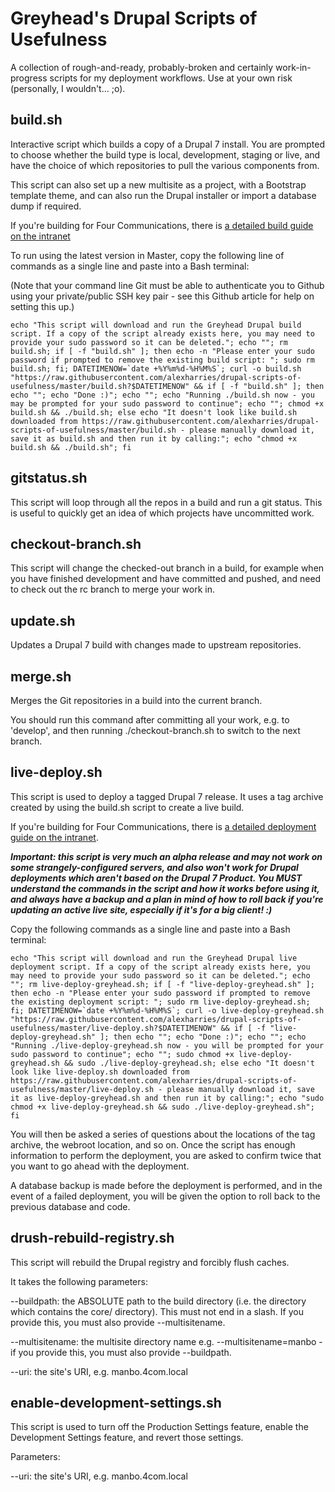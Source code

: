 # Greyhead's Drupal Scripts of Usefulness

A collection of rough-and-ready, probably-broken and certainly work-in-progress scripts for my deployment workflows. Use at your own risk (personally, I wouldn't... ;o).

## build.sh

 Interactive script which builds a copy of a Drupal 7 install. You are prompted to choose whether the build type is local, development, staging or live, and have the choice of which repositories to pull the various components from.

 This script can also set up a new multisite as a project, with a Bootstrap template theme, and can also run the Drupal installer or import a database dump if required.

 If you're building for Four Communications, there is [a detailed build guide on the intranet](https://dev.fourplc.com/webteam/webteam-documentation-index/build-drupal)

 To run using the latest version in Master, copy the following line of commands as a single line and paste into a Bash terminal:

 (Note that your command line Git must be able to authenticate you to Github using your private/public SSH key pair - see this Github article for help on setting this up.)

 ```echo "This script will download and run the Greyhead Drupal build script. If a copy of the script already exists here, you may need to provide your sudo password so it can be deleted."; echo ""; rm build.sh; if [ -f "build.sh" ]; then echo -n "Please enter your sudo password if prompted to remove the existing build script: "; sudo rm build.sh; fi; DATETIMENOW=`date +%Y%m%d-%H%M%S`; curl -o build.sh "https://raw.githubusercontent.com/alexharries/drupal-scripts-of-usefulness/master/build.sh?$DATETIMENOW" && if [ -f "build.sh" ]; then echo ""; echo "Done :)"; echo ""; echo "Running ./build.sh now - you may be prompted for your sudo password to continue"; echo ""; chmod +x build.sh && ./build.sh; else echo "It doesn't look like build.sh downloaded from https://raw.githubusercontent.com/alexharries/drupal-scripts-of-usefulness/master/build.sh - please manually download it, save it as build.sh and then run it by calling:"; echo "chmod +x build.sh && ./build.sh"; fi```

## gitstatus.sh

 This script will loop through all the repos in a build and run a git status. This is useful to quickly get an idea of which projects have uncommitted work.

## checkout-branch.sh

 This script will change the checked-out branch in a build, for example when you have finished development and have committed and pushed, and need to check out the rc branch to merge your work in.

## update.sh

 Updates a Drupal 7 build with changes made to upstream repositories.

## merge.sh

 Merges the Git repositories in a build into the current branch.

 You should run this command after committing all your work, e.g. to 'develop', and then running ./checkout-branch.sh to switch to the next branch.

## live-deploy.sh

 This script is used to deploy a tagged Drupal 7 release. It uses a tag archive created by using the build.sh script to create a live build.

 If you're building for Four Communications, there is [a detailed deployment guide on the intranet](https://dev.fourplc.com/webteam/webteam-documentation-index/live-release-process-existing-sites).

 _**Important: this script is very much an alpha release and may not work on some strangely-configured servers, and also won't work for Drupal deployments which aren't based on the Drupal 7 Product. You MUST understand the commands in the script and how it works before using it, and always have a backup and a plan in mind of how to roll back if you're updating an active live site, especially if it's for a big client! :)**_

 Copy the following commands as a single line and paste into a Bash terminal:

 ```echo "This script will download and run the Greyhead Drupal live deployment script. If a copy of the script already exists here, you may need to provide your sudo password so it can be deleted."; echo ""; rm live-deploy-greyhead.sh; if [ -f "live-deploy-greyhead.sh" ]; then echo -n "Please enter your sudo password if prompted to remove the existing deployment script: "; sudo rm live-deploy-greyhead.sh; fi; DATETIMENOW=`date +%Y%m%d-%H%M%S`; curl -o live-deploy-greyhead.sh "https://raw.githubusercontent.com/alexharries/drupal-scripts-of-usefulness/master/live-deploy.sh?$DATETIMENOW" && if [ -f "live-deploy-greyhead.sh" ]; then echo ""; echo "Done :)"; echo ""; echo "Running ./live-deploy-greyhead.sh now - you will be prompted for your sudo password to continue"; echo ""; sudo chmod +x live-deploy-greyhead.sh && sudo ./live-deploy-greyhead.sh; else echo "It doesn't look like live-deploy.sh downloaded from https://raw.githubusercontent.com/alexharries/drupal-scripts-of-usefulness/master/live-deploy.sh - please manually download it, save it as live-deploy-greyhead.sh and then run it by calling:"; echo "sudo chmod +x live-deploy-greyhead.sh && sudo ./live-deploy-greyhead.sh"; fi```

 You will then be asked a series of questions about the locations of the tag archive, the webroot location, and so on. Once the script has enough information to perform the deployment, you are asked to confirm twice that you want to go ahead with the deployment.

 A database backup is made before the deployment is performed, and in the event of a failed deployment, you will be given the option to roll back to the previous database and code.

## drush-rebuild-registry.sh

 This script will rebuild the Drupal registry and forcibly flush caches.

 It takes the following parameters:

 --buildpath: the ABSOLUTE path to the build directory (i.e. the directory which contains the core/ directory). This must not end in a slash. If you provide this, you must also provide --multisitename.

 --multisitename: the multisite directory name e.g. --multisitename=manbo - if you provide this, you must also provide --buildpath.

 --uri: the site's URI, e.g. manbo.4com.local

## enable-development-settings.sh

 This script is used to turn off the Production Settings feature,
 enable the Development Settings feature, and revert those settings.

 Parameters:

 --uri: the site's URI, e.g. manbo.4com.local

